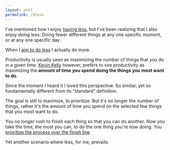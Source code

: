 ```yaml
---
layout: post
permalink: /dless
---
```

I've mentioned how I enjoy [having less](https://manuellamas.com/hless), but I've been realizing that I also enjoy *doing* less.
Doing fewer different things at any one specific moment, or at any one specific day.

When I [aim to do less](https://manuellamas.com/oplan) I actually do more.

Productivity is usually seen as maximizing the number of things that you do in a given time.
[Kevin Kelly](https://tim.blog/2023/04/28/kevin-kelly-excellent-advice-for-living-transcript/) however, prefers to see productivity as maximizing the **amount of time you spend doing the things you most want to do**.

Since the moment I heard it I loved this perspective.
So similar, yet so fundamentally different from its "standard" definition.

The goal is still to maximize, to prioritize.
But it's no longer the number of things, rather it's the amount of time you spend on the selected few things that you most want to do.

You no longer rush to finish each thing so that you can do another.
Now you take the time, the most you can, to do the one thing you're now doing.
You [prioritize the process over the finish line](https://manuellamas.com/journey).

Yet another scenario where less, for me, prevails.
